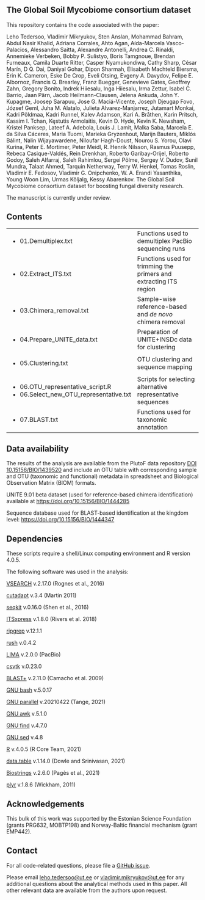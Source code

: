 ## The Global Soil Mycobiome consortium dataset

This repository contains the code associated with the paper:

Leho Tedersoo, Vladimir Mikryukov, Sten Anslan, Mohammad Bahram, Abdul Nasir Khalid, Adriana Corrales, Ahto Agan, Aída-Marcela Vasco-Palacios, Alessandro Saitta, Alexandre Antonelli, Andrea C. Rinaldi, Annemieke Verbeken, Bobby P. Sulistyo, Boris Tamgnoue, Brendan Furneaux, Camila Duarte Ritter, Casper Nyamukondiwa, Cathy Sharp, César Marín, D Q. Dai, Daniyal Gohar, Dipon Sharmah, Elisabeth Machteld Biersma, Erin K. Cameron, Eske De Crop, Eveli Otsing, Evgeny A. Davydov, Felipe E. Albornoz, Francis Q. Brearley, Franz Buegger, Genevieve Gates, Geoffrey Zahn, Gregory Bonito, Indrek Hiiesalu, Inga Hiiesalu, Irma Zettur, Isabel C. Barrio, Jaan Pärn, Jacob Heilmann-Clausen, Jelena Ankuda, John Y. Kupagme, Joosep Sarapuu, Jose G. Maciá-Vicente, Joseph Djeugap Fovo, József Geml, Juha M. Alatalo, Julieta Alvarez-Manjarrez, Jutamart Monkai, Kadri Põldmaa, Kadri Runnel, Kalev Adamson, Kari A. Bråthen, Karin Pritsch, Kassim I. Tchan, Kęstutis Armolaitis, Kevin D. Hyde, Kevin K. Newsham, Kristel Panksep, Lateef A. Adebola, Louis J. Lamit, Malka Saba, Marcela E. da Silva Cáceres, Maria Tuomi, Marieka Gryzenhout, Marijn Bauters, Miklós Bálint, Nalin Wijayawardene, Niloufar Hagh-Doust, Nourou S. Yorou, Olavi Kurina, Peter E. Mortimer, Peter Meidl, R. Henrik Nilsson, Rasmus Puusepp, Rebeca Casique-Valdés, Rein Drenkhan, Roberto Garibay-Orijel, Roberto Godoy, Saleh Alfarraj, Saleh Rahimlou, Sergei Põlme, Sergey V. Dudov, Sunil Mundra, Talaat Ahmed, Tarquin Netherway, Terry W. Henkel, Tomas Roslin, Vladimir E. Fedosov, Vladimir G. Onipchenko, W. A. Erandi Yasanthika, Young Woon Lim, Urmas Kõljalg, Kessy Abarenkov. The Global Soil Mycobiome consortium dataset for boosting fungal diversity research.

The manuscript is currently under review.


## Contents


<table>
  <tr>
   <td>
<ul>

<li>01.Demultiplex.txt
</li>
</ul>
   </td>
   <td>Functions used to demultiplex PacBio sequencing runs
   </td>
  </tr>
  <tr>
   <td>
<ul>

<li>02.Extract_ITS.txt
</li>
</ul>
   </td>
   <td>Functions used for trimming the primers and extracting ITS region
   </td>
  </tr>
  <tr>
   <td>
<ul>

<li>03.Chimera_removal.txt
</li>
</ul>
   </td>
   <td>Sample-wise reference-based and <em>de novo</em> chimera removal
   </td>
  </tr>
  <tr>
   <td>
<ul>

<li>04.Prepare_UNITE_data.txt
</li>
</ul>
   </td>
   <td>Preparation of UNITE+INSDc data for clustering
   </td>
  </tr>
  <tr>
   <td>
<ul>

<li>05.Clustering.txt
</li>
</ul>
   </td>
   <td>OTU clustering and sequence mapping
   </td>
  </tr>
  <tr>
   <td>
<ul>

<li>06.OTU_representative_script.R

<li>06.Select_new_OTU_representative.txt
</li>
</ul>
   </td>
   <td>Scripts for selecting alternative representative sequences
   </td>
  </tr>
  <tr>
   <td>
<ul>

<li>07.BLAST.txt
</li>
</ul>
   </td>
   <td>Functions used for taxonomic annotation
   </td>
  </tr>
</table>



## Data availability

The results of the analysis are available from the PlutoF data repository [DOI 10.15156/BIO/1439520](https://doi.org/10.15156/BIO/1439520) and include an OTU table with corresponding sample and OTU (taxonomic and functional) metadata in spreadsheet and Biological Observation Matrix (BIOM) formats.

UNITE 9.01 beta dataset (used for reference-based chimera identification) available at https://doi.org/10.15156/BIO/1444285

Sequence database used for BLAST-based identification at the kingdom level: https://doi.org/10.15156/BIO/1444347

## Dependencies

These scripts require a shell/Linux computing environment and R version 4.0.5.

The following software was used in the analysis:

[VSEARCH](https://github.com/torognes/vsearch/) v.2.17.0 (Rognes et al., 2016)

[cutadapt](https://github.com/marcelm/cutadapt/) v.3.4 (Martin 2011)

[seqkit](https://github.com/shenwei356/seqkit/) v.0.16.0 (Shen et al., 2016)

[ITSxpress](https://github.com/USDA-ARS-GBRU/itsxpress/) v.1.8.0 (Rivers et al. 2018)

[ripgrep](https://github.com/BurntSushi/ripgrep) v.12.1.1

[rush](https://github.com/shenwei356/rush) v.0.4.2

[LIMA](https://github.com/pacificbiosciences/barcoding/) v.2.0.0 (PacBio)

[csvtk](https://github.com/shenwei356/csvtk) v.0.23.0

[BLAST+](https://github.com/ncbi/blast_plus_docs) v.2.11.0 (Camacho et al. 2009)

[GNU bash](https://www.gnu.org/software/bash/) v.5.0.17

[GNU parallel](https://www.gnu.org/software/parallel/) v.20210422 (Tange, 2021)

[GNU awk](https://www.gnu.org/software/gawk/) v.5.1.0

[GNU find](https://www.gnu.org/software/findutils/) v.4.7.0

[GNU sed](https://www.gnu.org/software/sed/) v.4.8

[R](https://cran.r-project.org/) v.4.0.5 (R Core Team, 2021)

[data.table](https://github.com/Rdatatable/data.table) v.1.14.0 (Dowle and Srinivasan, 2021)

[Biostrings](https://github.com/Bioconductor/Biostrings) v.2.6.0 (Pagès et al., 2021)

[plyr](https://github.com/hadley/plyr) v.1.8.6 (Wickham, 2011)


## Acknowledgements

This bulk of this work was supported by the Estonian Science Foundation (grants PRG632, MOBTP198) and Norway-Baltic financial mechanism (grant EMP442).


## Contact

For all code-related questions, please file a [GitHub issue](https://github.com/Mycology-Microbiology-Center/GSMc/issues).

Please email leho.tedersoo@ut.ee or vladimir.mikryukov@ut.ee for any additional questions about the analytical methods used in this paper. All other relevant data are available from the authors upon request.